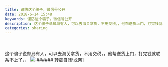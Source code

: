 ```yaml
---
title: 谨防这个骗子，微信号公开
date: 2018-6-14 15:48
keywords: 谨防这个骗子，微信号公开
description: 这个骗子说邮局有人，可以去海关拿货，不用交税，，他帮送货上门，打完钱就联系不上了，，
categories: sharing
---
```

<td class="t_f" id="postmessage_1420344">

<br/>
<br/>
这个骗子说邮局有人，可以去海关拿货，不用交税，，他帮送货上门，打完钱就联系不上了，，

<img aid="854922" data-cf-modified-98580902e3db5174eaab09f3-="" file="data/attachment/forum/201806/14/154932r2d32gh50a5062mu.jpg.thumb.jpg" id="aimg_854922" inpost="1" onclick="" onmouseover="" src="http://www.flw.ph/data/attachment/forum/201806/14/154932r2d32gh50a5062mu.jpg" style="cursor:pointer" zoomfile="data/attachment/forum/201806/14/154932r2d32gh50a5062mu.jpg"/>


</td>
###### 转载自[菲龙网]